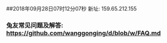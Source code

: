 ##2018年09月28日07时12分07秒 新址: 159.65.212.155
### 兔友常见问题及解答: https://github.com/wanggonging/d/blob/w/FAQ.md
